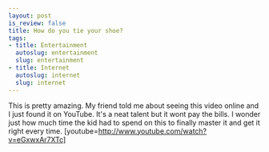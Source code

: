 ```yaml
--- 
layout: post
is_review: false
title: How do you tie your shoe?
tags: 
- title: Entertainment
  autoslug: entertainment
  slug: entertainment
- title: Internet
  autoslug: internet
  slug: internet
---
```


This is pretty amazing.  My friend told me about seeing this video online and I just found it on YouTube.  It's a neat talent but it wont pay the bills.  I wonder just how much time the kid had to spend on this to finally master it and get it right every time.
[youtube=http://www.youtube.com/watch?v=eGxwxAr7XTc]
